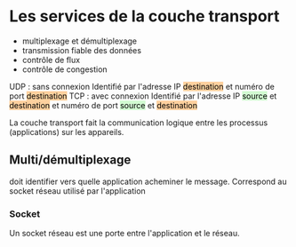 # Les services de la couche transport
- multiplexage et démultiplexage
- transmission fiable des données
- contrôle de flux
- contrôle de congestion

UDP : sans connexion
	Identifié par l'adresse IP <mark style="background: #FFB86CA6;">destination</mark> et numéro de port <mark style="background: #FFB86CA6;">destination</mark>
TCP : avec connexion
	Identifié par l'adresse IP <mark style="background: #BBFABBA6;">source</mark> et <mark style="background: #FFB86CA6;">destination</mark> et numéro de port <mark style="background: #BBFABBA6;">source</mark> et <mark style="background: #FFB86CA6;">destination</mark>

La couche transport fait la communication logique entre les processus (applications) sur les appareils.

## Multi/démultiplexage
doit identifier vers quelle application acheminer le message. 
	Correspond au socket réseau utilisé par l'application
### Socket
Un socket réseau est une porte entre l'application et le réseau.